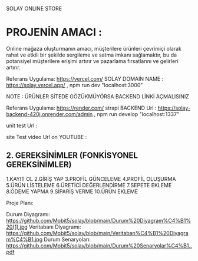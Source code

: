 SOLAY ONLINE STORE

# PROJENİN AMACI :
Online mağaza oluşturmanın amacı, müşterilere ürünleri çevrimiçi olarak rahat ve etkili bir şekilde sergileme ve satma imkanı sağlamaktır, bu da potansiyel müşterilere erişimi artırır ve pazarlama fırsatlarını ve gelirleri artırır.  <br>

Referans Uygulama: https://vercel.com/
SOLAY DOMAIN NAME : https://solay.vercel.app/ , npm run dev "localhost:3000"

NOTE : ÜRÜNLER SİTEDE GÖZÜKMÜYÖRSA BACKEND LİNKİ AÇMALISINIZ

Referans Uygulama: https://render.com/
strapi BACKEND Url : https://solay-backend-420j.onrender.com/admin , npm run develop "localhost:1337"

unit test Url : 

site Test video Url on YOUTUBE : 

## 2. GEREKSİNİMLER (FONKİSYONEL GEREKSİNİMLER) 


1.KAYIT OL
2.GİRİŞ YAP
3.PROFİL GÜNCELEME
4.PROFİL OLUŞURMA
5.ÜRÜN LİSTELEME
6.ÜRETİCİ DEĞERLENDİRME
7.SEPETE EKLEME
8.ÖDEME YAPMA
9.SİPARİŞ VERME
10.ÜRÜN EKLEME

Proje Planı:

Durum Diyagramı:
https://github.com/Mobit5/solay/blob/main/Durum%20Diyagram%C4%B1%20(1).jpg
Veritabanı Diyagramı:
https://github.com/Mobit5/solay/blob/main/Veritaban%C4%B1%20Diyagram%C4%B1.jpg
Durum Senaryoları:
https://github.com/Mobit5/solay/blob/main/Durum%20Senaryolar%C4%B1..pdf
